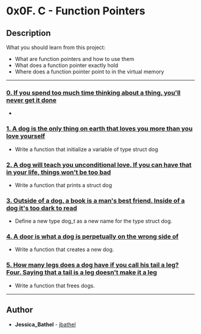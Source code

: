 # 0x0F. C - Function Pointers

## Description
What you should learn from this project:

* What are function pointers and how to use them
* What does a function pointer exactly hold
* Where does a function pointer point to in the virtual memory
---

### [0. If you spend too much time thinking about a thing, you'll never get it done](./0-print_name.c)
* 


### [1. A dog is the only thing on earth that loves you more than you love yourself](./1-init_dog.c)
* Write a function that initialize a variable of type struct dog


### [2. A dog will teach you unconditional love. If you can have that in your life, things won't be too bad](./2-print_dog.c)
* Write a function that prints a struct dog


### [3. Outside of a dog, a book is a man's best friend. Inside of a dog it's too dark to read](./dog.h)
* Define a new type dog_t as a new name for the type struct dog.


### [4. A door is what a dog is perpetually on the wrong side of](./4-new_dog.c)
* Write a function that creates a new dog.


### [5. How many legs does a dog have if you call his tail a leg? Four. Saying that a tail is a leg doesn't make it a leg](./5-free_dog.c)
* Write a function that frees dogs.

---

## Author
* **Jessica_Bathel** - [jbathel](https://github.com/jbathel)
